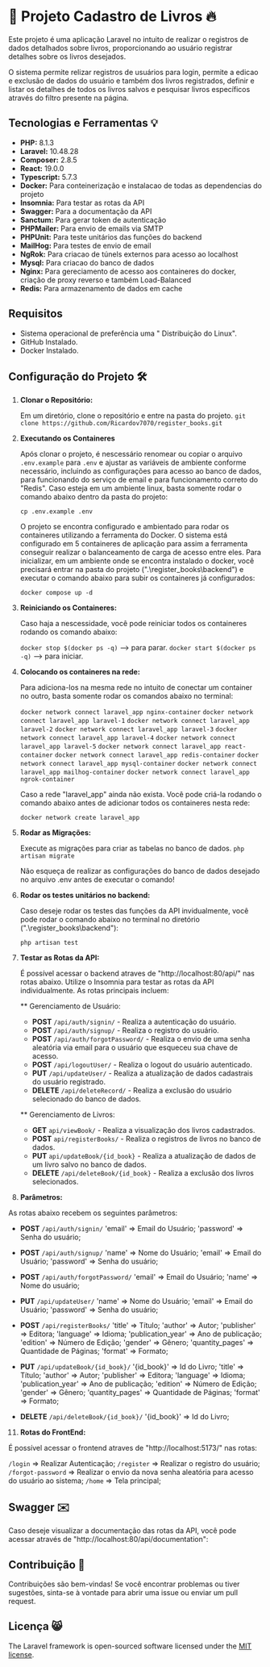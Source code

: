 # 📖 Projeto Cadastro de Livros 🔥

Este projeto é uma aplicação Laravel no intuito de realizar o registros de dados detalhados sobre livros, proporcionando ao usuário registrar detalhes sobre os livros desejados.

O sistema permite relizar registros de usuários para login, permite a edicao e exclusão de dados do usuário e também dos livros registrados, definir e listar os detalhes de todos os livros salvos e pesquisar livros específicos através do filtro presente na página.

## Tecnologias e Ferramentas 💡

- **PHP:** 8.1.3
- **Laravel:** 10.48.28
- **Composer:** 2.8.5
- **React:** 19.0.0
- **Typescript:** 5.7.3
- **Docker:** Para conteinerização e instalacao de todas as dependencias do projeto
- **Insomnia:** Para testar as rotas da API
- **Swagger:** Para a documentação da API
- **Sanctum:** Para gerar token de autenticação
- **PHPMailer:** Para envio de emails via SMTP
- **PHPUnit:** Para teste unitários das funções do backend
- **MailHog:** Para testes de envio de email
- **NgRok:** Para criacao de túnels externos para acesso ao localhost
- **Mysql:** Para criacao do banco de dados
- **Nginx:** Para gereciamento de acesso aos containeres do docker, criação de proxy reverso e também Load-Balanced
- **Redis:** Para armazenamento de dados em cache

## Requisitos

- Sistema operacional de preferência uma " Distribuição do Linux".
- GitHub Instalado.
- Docker Instalado.

## Configuração do Projeto 🛠️

1. **Clonar o Repositório:**

   Em um diretório, clone o repositório e entre na pasta do projeto.
   `git clone https://github.com/Ricardov7070/register_books.git`

2. **Executando os Containeres**

   Após clonar o projeto, é nescessário renomear ou copiar o arquivo `.env.example` para `.env` e ajustar as variáveis de ambiente conforme necessário, incluindo as configurações para acesso ao banco de dados, para funcionando do serviço de email e para funcionamento correto do "Redis".
   Caso esteja em um ambiente linux, basta somente rodar o comando abaixo dentro da pasta do projeto:
       
    `cp .env.example .env`

   O projeto se encontra configurado e ambientado para rodar os containeres utilizando a ferramenta do Docker. O sistema está configurado em 5 containeres de aplicação para assim a ferramenta conseguir realizar o balanceamento de carga de acesso entre eles. Para inicializar, em um ambiente onde se encontra instalado o docker, você precisará entrar na pasta do projeto (".\register_books\backend") e executar o comando abaixo para subir os containeres já configurados:
      
    `docker compose up -d`

3. **Reiniciando os Containeres:**

   Caso haja a nescessidade, você pode reiniciar todos os containeres rodando os comando abaixo:

   `docker stop $(docker ps -q)` --> para parar.
   `docker start $(docker ps -q)` --> para iniciar.

4. **Colocando os containeres na rede:**

   Para adiciona-los na mesma rede no intuito de conectar um container no outro, basta somente rodar os comandos abaixo no terminal:

   `docker network connect laravel_app nginx-container`
   `docker network connect laravel_app laravel-1`
   `docker network connect laravel_app laravel-2`
   `docker network connect laravel_app laravel-3`
   `docker network connect laravel_app laravel-4`
   `docker network connect laravel_app laravel-5`
    `docker network connect laravel_app react-container`
   `docker network connect laravel_app redis-container`
   `docker network connect laravel_app mysql-container`
   `docker network connect laravel_app mailhog-container`
   `docker network connect laravel_app ngrok-container`

   Caso a rede "laravel_app" ainda não exista. Você pode criá-la rodando o comando abaixo antes de adicionar todos os containeres nesta rede:

   `docker network create laravel_app`
   
6. **Rodar as Migrações:**

   Execute as migrações para criar as tabelas no banco de dados.
    `php artisan migrate`

   Não esqueça de realizar as configurações do banco de dados desejado no arquivo .env antes de executar o comando!

7. **Rodar os testes unitários no backend:**

    Caso deseje rodar os testes das funções da API invidualmente, você pode rodar o comando abaixo no terminal no diretório (".\register_books\backend"):

   `php artisan test`

9. **Testar as Rotas da API:**

   É possível acessar o backend atraves de "http://localhost:80/api/" nas rotas abaixo.
   Utilize o Insomnia para testar as rotas da API individualmente. As rotas principais incluem:

   ** Gerenciamento de Usuário:
   - **POST** `/api/auth/signin/` - Realiza a autenticação do usuário.
   - **POST** `/api/auth/signup/` - Realiza o registro do usuário.
   - **POST** `/api/auth/forgotPassword/` - Realiza o envio de uma senha aleatória via email para o usuário que esqueceu sua chave de acesso.
   - **POST** `/api/logoutUser/` - Realiza o logout do usuário autenticado.
   - **PUT** `/api/updateUser/` - Realiza a atualização de dados cadastrais do usuário registrado.
   - **DELETE** `/api/deleteRecord/` - Realiza a exclusão do usuário selecionado do banco de dados.

   ** Gerenciamento de Livros:
   - **GET** `api/viewBook/` - Realiza a visualização dos livros cadastrados.
   - **POST** `api/registerBooks/` - Realiza o registros de livros no banco de dados.
   - **PUT** `api/updateBook/{id_book}` - Realiza a atualização de dados de um livro salvo no banco de dados.
   - **DELETE** `/api/deleteBook/{id_book}` - Realiza a exclusão dos livros selecionados.

10. **Parâmetros:**

As rotas abaixo recebem os seguintes parâmetros:

- **POST** `/api/auth/signin/`
   'email' => Email do Usuário;
   'password' => Senha do usuário;

- **POST** `/api/auth/signup/`
   'name' => Nome do Usuário;
   'email' => Email do Usuário;
   'password' => Senha do usuário;

- **POST** `/api/auth/forgotPassword/`
   'email' => Email do Usuário;
   'name' => Nome do usuário;

- **PUT** `/api/updateUser/`
   'name' => Nome do Usuário;
   'email' => Email do Usuário;
   'password' => Senha do usuário;

- **POST** `/api/registerBooks/`
    'title' => Título;
    'author' => Autor;
    'publisher' => Editora;
    'language' => Idioma;
    'publication_year' => Ano de publicação;
    'edition' => Número de Edição;
    'gender' => Gênero;
    'quantity_pages' => Quantidade de Páginas;
    'format' => Formato;

- **PUT** `/api/updateBook/{id_book}/`
    '{id_book}' => Id do Livro;
    'title' => Título;
    'author' => Autor;
    'publisher' => Editora;
    'language' => Idioma;
    'publication_year' => Ano de publicação;
    'edition' => Número de Edição;
    'gender' => Gênero;
    'quantity_pages' => Quantidade de Páginas;
    'format' => Formato;

- **DELETE** `/api/deleteBook/{id_book}/`
   '{id_book}' => Id do Livro;

11. **Rotas do FrontEnd:**

   É possível acessar o frontend atraves de "http://localhost:5173/" nas rotas:

   `/login` => Realizar Autenticação;
   `/register` => Realizar o registro do usuário;
   `/forgot-password` => Realizar o envio da nova senha aleatória para acesso do usuário ao sistema;
   `/home` => Tela principal;

## Swagger ✉️

  Caso deseje visualizar a documentação das rotas da API, você pode acessar através de "http://localhost:80/api/documentation":

## Contribuição 🤲

Contribuições são bem-vindas! Se você encontrar problemas ou tiver sugestões, sinta-se à vontade para abrir uma issue ou enviar um pull request.

## Licença 😸

The Laravel framework is open-sourced software licensed under the [MIT license](https://opensource.org/licenses/MIT).

